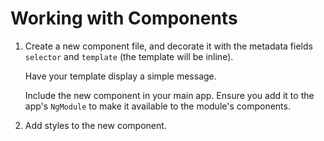 # Working with Components

1. Create a new component file, and decorate it with the metadata fields `selector` and `template` (the template will be inline).

   Have your template display a simple message.

   Include the new component in your main app. Ensure you add it to the app's `NgModule` to make it available to the module's components.

2. Add styles to the new component.
